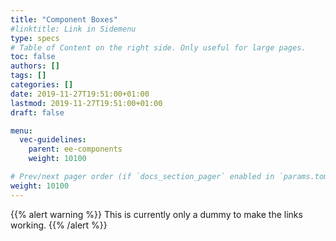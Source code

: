 ```yaml
---
title: "Component Boxes"
#linktitle: Link in Sidemenu
type: specs
# Table of Content on the right side. Only useful for large pages.
toc: false
authors: []
tags: []
categories: []
date: 2019-11-27T19:51:00+01:00
lastmod: 2019-11-27T19:51:00+01:00
draft: false

menu:
  vec-guidelines:
    parent: ee-components
    weight: 10100

# Prev/next pager order (if `docs_section_pager` enabled in `params.toml`)
weight: 10100
---
```

{{% alert warning %}}
This is currently only a dummy to make the links working.
{{% /alert %}}


